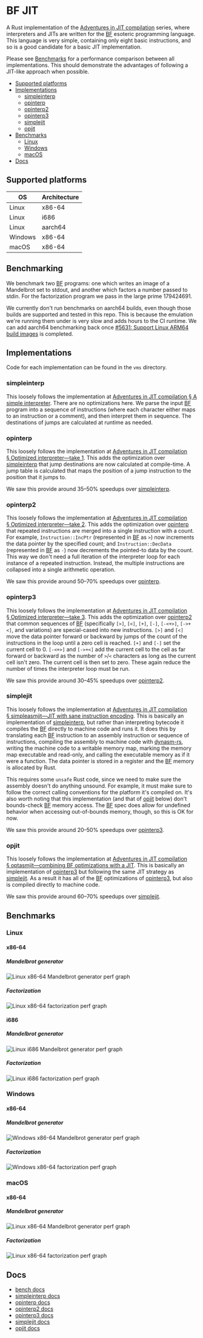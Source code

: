 # BF JIT

A Rust implementation of the [Adventures in JIT compilation] series, where
interpreters and JITs are written for the [BF] esoteric programming language.
This language is very simple, containing only eight basic instructions, and so
is a good candidate for a basic JIT implementation.

Please see [Benchmarks](#benchmarks) for a performance comparison between all
implementations. This should demonstrate the advantages of following a JIT-like
approach when possible.

- [Supported platforms](#supported-platforms)
- [Implementations](#implementations)
  - [simpleinterp](#simpleinterp)
  - [opinterp](#opinterp)
  - [opinterp2](#opinterp2)
  - [opinterp3](#opinterp3)
  - [simplejit](#simplejit)
  - [opjit](#opjit)
- [Benchmarks](#benchmarks)
  - [Linux](#linux)
  - [Windows](#windows)
  - [macOS](#macos)
- [Docs](#docs)

## Supported platforms

| OS      | Architecture |
|---------|--------------|
| Linux   | x86-64       |
| Linux   | i686         |
| Linux   | aarch64      |
| Windows | x86-64       |
| macOS   | x86-64       |

## Benchmarking

We benchmark two [BF] programs: one which writes an image of a Mandelbrot set to
stdout, and another which factors a number passed to stdin. For the
factorization program we pass in the large prime 179424691.

We currently don't run benchmarks on aarch64 builds, even though those builds
are supported and tested in this repo. This is because the emulation we're
running them under is very slow and adds hours to the CI runtime. We can add
aarch64 benchmarking back once [#5631: Support Linux ARM64 build images] is
completed.

## Implementations

Code for each implementation can be found in the `vms` directory.

### simpleinterp

This loosely follows the implementation at [Adventures in JIT compilation § A
simple interpreter]. There are no optimizations here. We parse the input [BF]
program into a sequence of instructions (where each character either maps to an
instruction or a comment), and then interpret them in sequence. The destinations
of jumps are calculated at runtime as needed.

### opinterp

This loosely follows the implementation at [Adventures in JIT compilation
§ Optimized interpreter—take 1]. This adds the optimization over [simpleinterp]
that jump destinations are now calculated at compile-time. A jump table is
calculated that maps the position of a jump instruction to the position that it
jumps to.

We saw this provide around 35–50% speedups over [simpleinterp].

### opinterp2

This loosely follows the implementation at [Adventures in JIT compilation
§ Optimized interpreter—take 2]. This adds the optimization over [opinterp] that
repeated instructions are merged into a single instruction with a count. For
example, `Instruction::IncPtr` (represented in [BF] as `>`) now increments the
data pointer by the specified count; and `Instruction::DecData` (represented in
[BF] as `-`) now decrements the pointed-to data by the count. This way we don't
need a full iteration of the interpreter loop for each instance of a repeated
instruction. Instead, the multiple instructions are collapsed into a single
arithmetic operation.

We saw this provide around 50–70% speedups over [opinterp].

### opinterp3

This loosely follows the implementation at [Adventures in JIT compilation
§ Optimized interpreter—take 3]. This adds the optimization over [opinterp2]
that common sequences of [BF] (specifically `[>]`, `[<]`, `[+]`, `[-]`,
`[-<+>]`, `[->+<]`, and variations) are special-cased into new instructions.
`[>]` and `[<]` move the data pointer forward or backward by jumps of the count
of the instructions in the loop until a zero cell is reached. `[+]` and `[-]`
set the current cell to 0. `[-<+>]` and `[->+<]` add the current cell to the
cell as far forward or backward as the number of `>`/`<` characters as long as
the current cell isn't zero. The current cell is then set to zero. These again
reduce the number of times the interpreter loop must be run.

We saw this provide around 30–45% speedups over [opinterp2].

### simplejit

This loosely follows the implementation at [Adventures in JIT compilation
§ simpleasmjit—JIT with sane instruction encoding]. This is basically an
implementation of [simpleinterp], but rather than interpreting bytecode it
compiles the [BF] directly to machine code and runs it. It does this by
translating each [BF] instruction to an assembly instruction or sequence of
instructions, compiling the assembly to machine code with [dynasm-rs], writing
the machine code to a writable memory map, marking the memory map executable and
read-only, and calling the executable memory as if it were a function. The data
pointer is stored in a register and the [BF] memory is allocated by Rust.

This requires some `unsafe` Rust code, since we need to make sure the assembly
doesn't do anything unsound. For example, it must make sure to follow the
correct calling conventions for the platform it's compiled on. It's also worth
noting that this implementation (and that of [opjit] below) don't bounds-check
[BF] memory access. The [BF] spec does allow for undefined behavior when
accessing out-of-bounds memory, though, so this is OK for now.

We saw this provide around 20–50% speedups over [opinterp3].

### opjit

This loosely follows the implementation at [Adventures in JIT compilation
§ optasmjit—combining BF optimizations with a JIT]. This is basically an
implementation of [opinterp3] but following the same JIT strategy as
[simplejit]. As a result it has all of the [BF] optimizations of [opinterp3],
but also is compiled directly to machine code.

We saw this provide around 60–70% speedups over [simplejit].

## Benchmarks

### Linux

#### x86-64

##### Mandelbrot generator

![Linux x86-64 Mandelbrot generator perf graph](https://binyomen.github.io/bf-jit/img/linux-x86_64-mandelbrot.png)

##### Factorization

![Linux x86-64 factorization perf graph](https://binyomen.github.io/bf-jit/img/linux-x86_64-factor.png)

#### i686

##### Mandelbrot generator

![Linux i686 Mandelbrot generator perf graph](https://binyomen.github.io/bf-jit/img/linux-i686-mandelbrot.png)

##### Factorization

![Linux i686 factorization perf graph](https://binyomen.github.io/bf-jit/img/linux-i686-factor.png)

### Windows

#### x86-64

##### Mandelbrot generator

![Windows x86-64 Mandelbrot generator perf graph](https://binyomen.github.io/bf-jit/img/windows-x86_64-mandelbrot.png)

##### Factorization

![Windows x86-64 factorization perf graph](https://binyomen.github.io/bf-jit/img/windows-x86_64-factor.png)

### macOS

#### x86-64

##### Mandelbrot generator

![Linux x86-64 Mandelbrot generator perf graph](https://binyomen.github.io/bf-jit/img/macos-x86_64-mandelbrot.png)

##### Factorization

![Linux x86-64 factorization perf graph](https://binyomen.github.io/bf-jit/img/macos-x86_64-factor.png)

## Docs

- [bench docs]
- [simpleinterp docs]
- [opinterp docs]
- [opinterp2 docs]
- [opinterp3 docs]
- [simplejit docs]
- [opjit docs]

<!-- LINKS -->

<!-- GENERAL -->
[Adventures in JIT compilation]: https://eli.thegreenplace.net/2017/adventures-in-jit-compilation-part-1-an-interpreter
[BF]: https://en.wikipedia.org/wiki/Brainfuck
[#5631: Support Linux ARM64 build images]: https://github.com/actions/runner-images/issues/5631

<!-- IMPLEMENTATIONS -->
[Adventures in JIT compilation § A simple interpreter]: https://eli.thegreenplace.net/2017/adventures-in-jit-compilation-part-1-an-interpreter/#a-simple-interpreter
[Adventures in JIT compilation § Optimized interpreter—take 1]: https://eli.thegreenplace.net/2017/adventures-in-jit-compilation-part-1-an-interpreter/#optimized-interpreter-take-1
[Adventures in JIT compilation § Optimized interpreter—take 2]: https://eli.thegreenplace.net/2017/adventures-in-jit-compilation-part-1-an-interpreter/#optimized-interpreter-take-2
[Adventures in JIT compilation § Optimized interpreter—take 3]: https://eli.thegreenplace.net/2017/adventures-in-jit-compilation-part-1-an-interpreter/#optimized-interpreter-take-3
[Adventures in JIT compilation § simpleasmjit—JIT with sane instruction encoding]: https://eli.thegreenplace.net/2017/adventures-in-jit-compilation-part-2-an-x64-jit/#simpleasmjit-jit-with-sane-instruction-encoding
[Adventures in JIT compilation § optasmjit—combining BF optimizations with a JIT]: https://eli.thegreenplace.net/2017/adventures-in-jit-compilation-part-2-an-x64-jit/#optasmjit-combining-bf-optimizations-with-a-jit

<!-- IMPLEMENTATION SECTIONS -->
[simpleinterp]: #simpleinterp
[opinterp]: #opinterp
[opinterp2]: #opinterp2
[opinterp3]: #opinterp3
[simplejit]: #simplejit
[opjit]: #opjit

<!-- DEPENDENCIES -->
[dynasm-rs]: https://github.com/CensoredUsername/dynasm-rs

<!-- DOCS -->
[bench docs]: https://binyomen.github.io/bf-jit/bench/
[simpleinterp docs]: https://binyomen.github.io/bf-jit/simpleinterp/
[opinterp docs]: https://binyomen.github.io/bf-jit/opinterp/
[opinterp2 docs]: https://binyomen.github.io/bf-jit/opinterp2/
[opinterp3 docs]: https://binyomen.github.io/bf-jit/opinterp3/
[simplejit docs]: https://binyomen.github.io/bf-jit/simplejit/
[opjit docs]: https://binyomen.github.io/bf-jit/opjit/

<!----------->
